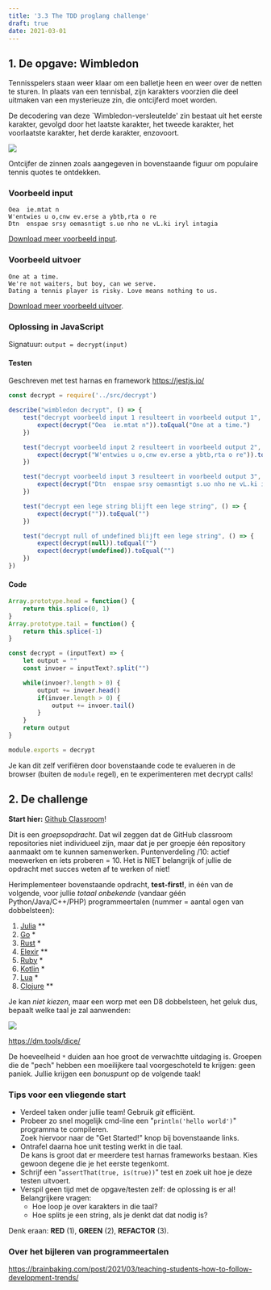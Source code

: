 ```yaml
---
title: '3.3 The TDD proglang challenge'
draft: true
date: 2021-03-01
---
```


## 1. De opgave: Wimbledon

Tennisspelers staan weer klaar om een balletje heen en weer over de netten te sturen. In plaats van een tennisbal, zijn karakters voorzien die deel uitmaken van een mysterieuze zin, die ontcijferd moet worden. 

De decodering van deze `Wimbledon-versleutelde' zin bestaat uit het eerste karakter, gevolgd door het laatste karakter, het tweede karakter, het voorlaatste karakter, het derde karakter, enzovoort.

![](/img/wimbledon-schema.jpg)

Ontcijfer de zinnen zoals aangegeven in bovenstaande figuur om populaire tennis quotes te ontdekken. 

### Voorbeeld input

```
Oea  ie.mtat n
W'entwies u o,cnw ev.erse a ybtb,rta o re
Dtn  enspae srsy oemasntigt s.uo nho ne vL.ki iryl intagia
```

[Download meer voorbeeld input](/vpw/wimbledon-invoer.txt).

### Voorbeeld uitvoer

```
One at a time.
We're not waiters, but boy, can we serve.
Dating a tennis player is risky. Love means nothing to us.
```

[Download meer voorbeeld uitvoer](/vpw/wimbledon-uitvoer.txt).

### Oplossing in JavaScript

Signatuur: `output = decrypt(input)`

#### Testen

Geschreven met test harnas en framework https://jestjs.io/

```js
const decrypt = require('../src/decrypt')

describe("wimbledon decrypt", () => {
    test("decrypt voorbeeld input 1 resulteert in voorbeeld output 1", () => {
        expect(decrypt("Oea  ie.mtat n")).toEqual("One at a time.")
    })

    test("decrypt voorbeeld input 2 resulteert in voorbeeld output 2", () => {
        expect(decrypt("W'entwies u o,cnw ev.erse a ybtb,rta o re")).toEqual("We're not waiters, but boy, can we serve.")
    })

    test("decrypt voorbeeld input 3 resulteert in voorbeeld output 3", () => {
        expect(decrypt("Dtn  enspae srsy oemasntigt s.uo nho ne vL.ki iryl intagia")).toEqual("Dating a tennis player is risky. Love means nothing to us.")        
    })

    test("decrypt een lege string blijft een lege string", () => {
        expect(decrypt("")).toEqual("")
    })

    test("decrypt null of undefined blijft een lege string", () => {
        expect(decrypt(null)).toEqual("")
        expect(decrypt(undefined)).toEqual("")
    })
})
```

#### Code

```js
Array.prototype.head = function() {
    return this.splice(0, 1)
}
Array.prototype.tail = function() {
    return this.splice(-1)
}

const decrypt = (inputText) => {
    let output = ""
    const invoer = inputText?.split("")

    while(invoer?.length > 0) {
        output += invoer.head()
        if(invoer.length > 0) {
            output += invoer.tail()
        }
    }
    return output
}

module.exports = decrypt
```

Je kan dit zelf verifiëren door bovenstaande code te evalueren in de browser (buiten de `module` regel), en te experimenteren met decrypt calls!

## 2. De challenge

**Start hier:** [Github Classroom](/extra/github-classroom/)!

Dit is een _groepsopdracht_. Dat wil zeggen dat de GitHub classroom repositories niet individueel zijn, maar dat je per groepje één repository aanmaakt om te kunnen samenwerken. Puntenverdeling /10: actief meewerken en íets proberen = 10. Het is NIET belangrijk of jullie de opdracht met succes weten af te werken of niet!

Herimplementeer bovenstaande opdracht, **test-first!**, in één van de volgende, voor jullie _totaal onbekende_ (vandaar géén Python/Java/C++/PHP) programmeertalen (nummer = aantal ogen van dobbelsteen):

1. [Julia](https://julialang.org/) **
2. [Go](https://golang.org/) *
3. [Rust](https://www.rust-lang.org/) *
4. [Elexir](https://elixir-lang.org/) **
5. [Ruby](https://www.ruby-lang.org/en/) *
6. [Kotlin](https://kotlinlang.org/) *
7. [Lua](https://www.lua.org/) *
8. [Clojure](https://clojure.org/) **


Je kan _niet kiezen_, maar een worp met een D8 dobbelsteen, het geluk dus, bepaalt welke taal je zal aanwenden:

![](/img/dice.jpg)

https://dm.tools/dice/

De hoeveelheid `*` duiden aan hoe groot de verwachtte uitdaging is. Groepen die de "pech" hebben een moeilijkere taal voorgeschoteld te krijgen: geen paniek. Jullie krijgen een _bonuspunt_ op de volgende taak!

### Tips voor een vliegende start

- Verdeel taken onder jullie team! Gebruik _git_ efficiënt.
- Probeer zo snel mogelijk cmd-line een "`println('hello world')`" programma te compileren. <br/>Zoek hiervoor naar de "Get Started!" knop bij bovenstaande links.
- Ontrafel daarna hoe unit testing werkt in die taal. <br/>De kans is groot dat er meerdere test harnas frameworks bestaan. Kies gewoon degene die je het eerste tegenkomt. 
- Schrijf een "`assertThat(true, is(true))`" test en zoek uit hoe je deze testen uitvoert. 
- Verspil geen tijd met de opgave/testen zelf: de oplossing is er al! Belangrijkere vragen:
    + Hoe loop je over karakters in die taal?
    + Hoe splits je een string, als je denkt dat dat nodig is?

Denk eraan: **RED** (1), **GREEN** (2), **REFACTOR** (3).

### Over het bijleren van programmeertalen

https://brainbaking.com/post/2021/03/teaching-students-how-to-follow-development-trends/

